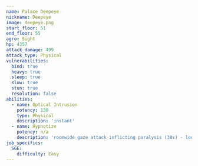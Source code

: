 ```yaml
---
name: Palace Deepeye
nickname: Deepeye
image: deepeye.png
start_floor: 51
end_floor: 55
agro: Sight
hp: 4357
attack_damage: 499
attack_type: Physical
vulnerabilities:
  bind: true
  heavy: true
  sleep: true
  slow: true
  stun: true
  resolution: false
abilities:
  - name: Optical Intrusion
    potency: 130
    type: Physical
    description: 'instant'
  - name: Hypnotize
    potency: n/a
    description: 'roomwide gaze attack inflicting paralysis (30s) - look away'
job_specifics:
  SGE:
    difficulty: Easy
---
```

